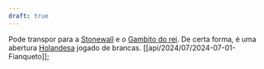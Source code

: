 ```yaml
---
draft: true
---
```


Pode transpor para a [Stonewall](Stonewall) e o [Gambito do rei](Gambito%20do%20rei.md). De certa forma, é uma abertura [Holandesa](Holandesa) jogado de brancas. [[api/2024/07/2024-07-01-Fianqueto]];